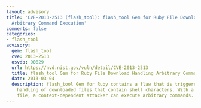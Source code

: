 ```yaml
---
layout: advisory
title: 'CVE-2013-2513 (flash_tool): flash_tool Gem for Ruby File Download Handling
  Arbitrary Command Execution'
comments: false
categories:
- flash_tool
advisory:
  gem: flash_tool
  cve: 2013-2513
  osvdb: 90829
  url: https://nvd.nist.gov/vuln/detail/CVE-2013-2513
  title: flash_tool Gem for Ruby File Download Handling Arbitrary Command Execution
  date: 2013-03-04
  description: flash_tool Gem for Ruby contains a flaw that is triggered during the
    handling of downloaded files that contain shell characters. With a specially crafted
    file, a context-dependent attacker can execute arbitrary commands.
---
```

